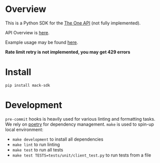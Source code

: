# Overview
This is a Python SDK for the [The One API](https://the-one-api.dev/) (not fully implemented).

API Overview is [here](./docs/README.md).

Example usage may be found [here](./docs/client.md#Examples).

**Rate limit retry is not implemented, you may get 429 errors**

# Install
`pip install mack-sdk`

# Development
`pre-commit` hooks is heavily used for various linting and formatting tasks.
We rely on [poetry](https://python-poetry.org/) for dependency management.
`make` is used to spin-up local environment:
* `make development` to install all dependencies
* `make lint` to run linting
* `make test` to run all tests
* `make test TESTS=tests/unit/client_test.py` to run tests from a file
